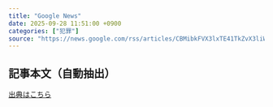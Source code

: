 ```yaml
---
title: "Google News"
date: 2025-09-28 11:51:00 +0900
categories: ["犯罪"]
source: "https://news.google.com/rss/articles/CBMibkFVX3lxTE41TkZvX3liWEVrWDI3QlZBZ2x1YUJLOUUtaDk2THd6N1pSeFVPcVFMRWs2Rkg4LWVVR0otVG00SFp0WG9ydVhyRWdDX3ZiRmZMLVhndnp1SGJsWVZ6R3JjdklsWHJCd0V2YnZteE13?oc=5"
---
```


## 記事本文（自動抽出）
<body class="y0K44d EA71Tc" id="readabilityBody"></body>

[出典はこちら](https://news.google.com/rss/articles/CBMibkFVX3lxTE41TkZvX3liWEVrWDI3QlZBZ2x1YUJLOUUtaDk2THd6N1pSeFVPcVFMRWs2Rkg4LWVVR0otVG00SFp0WG9ydVhyRWdDX3ZiRmZMLVhndnp1SGJsWVZ6R3JjdklsWHJCd0V2YnZteE13?oc=5)
